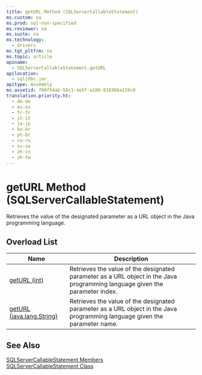 ```yaml
---
title: getURL Method (SQLServerCallableStatement)
ms.custom: na
ms.prod: sql-non-specified
ms.reviewer: na
ms.suite: na
ms.technology: 
  - drivers
ms.tgt_pltfrm: na
ms.topic: article
apiname: 
  - SQLServerCallableStatement.getURL
apilocation: 
  - sqljdbc.jar
apitype: Assembly
ms.assetid: 700f54ab-58c1-4e5f-a188-818366a119c0
translation.priority.ht: 
  - de-de
  - es-es
  - fr-fr
  - it-it
  - ja-jp
  - ko-kr
  - pt-br
  - ru-ru
  - sv-se
  - zh-cn
  - zh-tw
---
```

# getURL Method (SQLServerCallableStatement)
  Retrieves the value of the designated parameter as a URL object in the Java programming language.  
  
## Overload List  
  
|Name|Description|  
|----------|-----------------|  
|[getURL \(int\)](../content/getURL-Method--int-.md)|Retrieves the value of the designated parameter as a URL object in the Java programming language given the parameter index.|  
|[getURL \(java.lang.String\)](../content/getURL-Method--java.lang.String-.md)|Retrieves the value of the designated parameter as a URL object in the Java programming language given the parameter name.|  
  
## See Also  
 [SQLServerCallableStatement Members](../content/SQLServerCallableStatement-Members.md)   
 [SQLServerCallableStatement Class](../content/SQLServerCallableStatement-Class.md)  
  
  